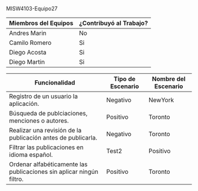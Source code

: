 MISW4103-Equipo27

| Miembros del Equipos    | ¿Contribuyó al Trabajo? |
| ------------- | ------------- |
| Andres Marin | No |
| Camilo Romero | Si |
| Diego Acosta | Si |
| Diego Martin | Si |

| Funcionalidad     | Tipo de Escenario      | Nombre del Escenario     |
| ------------- | ------------- | -------- |
| Registro de un usuario la aplicación.  | Negativo | NewYork  |
| Búsqueda de publciaciones, menciones o autores. | Positivo | Toronto  |
| Realizar una revisión de la publicación antes de publicarla. | Negativo | Toronto  |
| Filtrar las publicaciones en idioma español. | Test2         | Positivo |
| Ordenar alfabéticamente las publicaciones sin aplicar ningún filtro. | Positivo | Toronto  |



